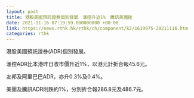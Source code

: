 ```yaml
---
layout: post
title: 港股美國預託證券個別發展　滙控升近1%　騰訊美團挫
date: 2021-11-16 07:19:59.000000000 +08:00
link: https://news.rthk.hk/rthk/ch/component/k2/1619975-20211116.htm
categories: rthk
---
```


港股美國預託證券(ADR)個別發展。

滙控ADR比本港昨日收市價升近1%，以港元計折合報45.6元。

友邦及阿里巴巴ADR，亦升0.3%及0.4%。

美團及騰訊ADR則跌約1%，分別折合報286.8元及486.7元。
